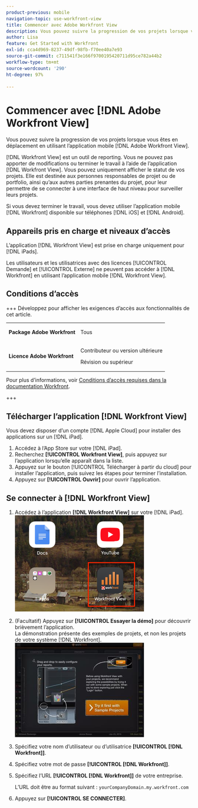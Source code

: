 ```yaml
---
product-previous: mobile
navigation-topic: use-workfront-view
title: Commencer avec Adobe Workfront View
description: Vous pouvez suivre la progression de vos projets lorsque vous êtes en déplacement en utilisant l’application mobile d’ [!DNL Adobe Workfront]  View.
author: Lisa
feature: Get Started with Workfront
exl-id: cca4d969-8237-49df-98fb-f70ee40a7e93
source-git-commit: c711541f3e166f9700195420711d95ce782a44b2
workflow-type: tm+mt
source-wordcount: '290'
ht-degree: 97%

---
```


# Commencer avec [!DNL Adobe Workfront View]

Vous pouvez suivre la progression de vos projets lorsque vous êtes en déplacement en utilisant l’application mobile [!DNL Adobe Workfront View].

[!DNL Workfront View] est un outil de reporting. Vous ne pouvez pas apporter de modifications ou terminer le travail à l’aide de l’application [!DNL Workfront View]. Vous pouvez uniquement afficher le statut de vos projets. Elle est destinée aux personnes responsables de projet ou de portfolio, ainsi qu’aux autres parties prenantes du projet, pour leur permettre de se connecter à une interface de haut niveau pour surveiller leurs projets.

Si vous devez terminer le travail, vous devez utiliser l’application mobile [!DNL Workfront] disponible sur téléphones [!DNL iOS] et [!DNL Android].

## Appareils pris en charge et niveaux d’accès

L’application [!DNL Workfront View] est prise en charge uniquement pour [!DNL iPads].

Les utilisateurs et les utilisatrices avec des licences [!UICONTROL Demande] et [!UICONTROL Externe] ne peuvent pas accéder à [!DNL Workfront] en utilisant l’application mobile [!DNL Workfront View].

## Conditions d’accès

+++ Développez pour afficher les exigences d’accès aux fonctionnalités de cet article.

<table style="table-layout:auto"> 
 <col> 
 </col> 
 <col> 
 </col> 
 <tbody> 
  <tr> 
   <td role="rowheader"><strong>Package Adobe Workfront</strong></td> 
   <td> <p>Tous</p> </td> 
  </tr> 
  <tr> 
   <td role="rowheader"><strong>Licence Adobe Workfront</strong></td> 
   <td> 
   <p>Contributeur ou version ultérieure</p>
   <p>Révision ou supérieur</p> </td> 
  </tr> 
 </tbody> 
</table>

Pour plus d’informations, voir [Conditions d’accès requises dans la documentation Workfront](/help/quicksilver/administration-and-setup/add-users/access-levels-and-object-permissions/access-level-requirements-in-documentation.md).

+++

## Télécharger l’application [!DNL Workfront View]

Vous devez disposer d’un compte [!DNL Apple Cloud] pour installer des applications sur un [!DNL iPad].

1. Accédez à l’App Store sur votre [!DNL iPad].
1. Recherchez **[!UICONTROL Workfront View]**, puis appuyez sur l’application lorsqu’elle apparaît dans la liste.
1. Appuyez sur le bouton [!UICONTROL Télécharger à partir du cloud] pour installer l’application, puis suivez les étapes pour terminer l’installation.
1. Appuyez sur **[!UICONTROL Ouvrir]** pour ouvrir l’application.

## Se connecter à [!DNL Workfront View]

1. Accédez à l’application **[!DNL Workfront View]** sur votre [!DNL iPad].\
   ![workfront_view_app_Adobe.png](assets/workfront-view-app-adobe-350x261.png)

1. (Facultatif) Appuyez sur **[!UICONTROL Essayer la démo]** pour découvrir brièvement l’application.\
   La démonstration présente des exemples de projets, et non les projets de votre système [!DNL Workfront].\
   ![[!DNL workfront_view_demo].jpg](assets/workfront-view-demo-350x256.jpg)

1. Spécifiez votre nom d’utilisateur ou d’utilisatrice **[!UICONTROL [!DNL Workfront]]**.
1. Spécifiez votre mot de passe **[!UICONTROL [!DNL Workfront]]**.
1. Spécifiez l’URL **[!UICONTROL [!DNL Workfront]]** de votre entreprise.

   L’URL doit être au format suivant : `yourCompanyDomain.my.workfront.com`

1. Appuyez sur **[!UICONTROL SE CONNECTER]**.
